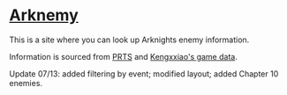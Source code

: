 # [Arknemy](https://arknemy.github.io/enemy/)
This is a site where you can look up Arknights enemy information.

Information is sourced from [PRTS](https://prts.wiki/w/%E9%A6%96%E9%A1%B5) and [Kengxxiao's game data](https://github.com/Kengxxiao/ArknightsGameData).

Update 07/13: added filtering by event; modified layout; added Chapter 10 enemies.
